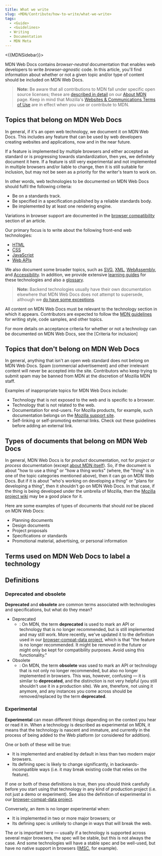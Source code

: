 ```yaml
---
title: What we write
slug: <MDN/Contribute/how-to-write/what-we-write>
tags:
  - <Guide>
  - <Guidelines>
  - Writing
  - Documentation
  - MDN Meta
---
```

<{{MDNSidebar}}>

MDN Web Docs contains _browser-neutral_ documentation that enables web developers to write _browser-agnostic_ code. In this article, you'll find information about whether or not a given topic and/or type of content should be included on MDN Web Docs.

> **Note:** Be aware that all contributions to MDN fall under specific open source licenses; these are [described in detail](/en-US/docs/MDN/About#copyrights_and_licenses) on our [About MDN](/en-US/docs/MDN/About) page. Keep in mind that Mozilla's [Websites & Communications Terms of Use](https://www.mozilla.org/en-US/about/legal/terms/mozilla/) are in effect when you use or contribute to MDN. <!--- links need to be revisited--->

## Topics that belong on MDN Web Docs

In general, if it's an open web technology, we document it on MDN Web Docs. This includes any feature that can be used by web developers creating websites and applications, now and in the near future.

If a feature is implemented by multiple browsers and either accepted as standard or is progressing towards standardization, then yes, we definitely document it here. If a feature is still very experimental and not implemented in multiple browsers and/or liable to change, then it is still suitable for inclusion, but may not be seen as a priority for the writer's team to work on.
<!-- need to follow up on Ruth's feedback here: https://github.com/mdn/content-team-projects/pull/20#discussion_r865151254 -->

In other words, web technologies to be documented on MDN Web Docs should fulfil the following criteria:

- Be on a standards track.
- Be specified in a specification published by a reliable standards body.
- Be implemented by at least one rendering engine.

Variations in browser support are documented in the [browser compatibility](/en-US/docs/MDN/Structures/Compatibility_tables) section of an article. <!--- check for update in link to Structures/Compatibility_tables --->

Our primary focus is to write about the following front-end web technologies:

- [HTML](/en-US/docs/Web/HTML)
- [CSS](/en-US/docs/Web/CSS)
- [JavaScript](/en-US/docs/Web/JavaScript)
- [Web APIs](/en-US/docs/Web/API)

We also document some broader topics, such as [SVG](/en-US/docs/Web/SVG), [XML](/en-US/docs/Web/XML), [WebAssembly](/en-US/docs/WebAssembly), and [Accessibility](/en-US/docs/Learn/Accessibility). In addition, we provide extensive [learning guides](/en-US/docs/Learn) for these technologies and also a [glossary](/en-US/docs/Glossary).

> **Note:** Backend technologies usually have their own documentation elsewhere that MDN Web Docs does not attempt to supersede, although we [do have some exceptions](/en-US/docs/Learn/Server-side).

All content on MDN Web Docs must be relevant to the technology section in which it appears. Contributors are expected to follow the [MDN guidelines](/en-US/docs/MDN/Guidelines) for writing style, code samples, and other topics. <!--- link needs to be revisited--->

For more details on acceptance criteria for whether or not a technology can be documented on MDN Web Docs, see the [Criteria for inclusion]<!--- add link--->

## Topics that don't belong on MDN Web Docs

In general, anything that isn't an open web standard does not belong on MDN Web Docs. Spam (commercial advertisement) and other irrelevant content will never be accepted into the site. Contributors who keep trying to submit spam may be banned from MDN at the discretion of Mozilla MDN staff.

Examples of inappropriate topics for MDN Web Docs include:

- Technology that is not exposed to the web and is specific to a browser.
- Technology that is not related to the web.
- Documentation for end-users. For Mozilla products, for example, such documentation belongs on the [Mozilla support site](https://support.mozilla.org).
- Self-linking or self-promoting external links. Check out these guidelines before adding an external link. <!--- add link to guidelines for external links --->

## Types of documents that belong on MDN Web Docs

In general, MDN Web Docs is for _product_ documentation, not for _project_ or _process_ documentation (except [about MDN itself](/en-US/docs/MDN)). So, if the document is about "how to use a thing" or "how a thing works" (where, the "thing" is in one of the topic categories mentioned above), then it can go on MDN Web Docs. But if it is about "who's working on developing a thing" or "plans for developing a thing", then it shouldn't go on MDN Web Docs. In that case, if the thing is being developed under the umbrella of Mozilla, then the [Mozilla project wiki](https://wiki.mozilla.org/Main_Page) may be a good place for it.

Here are some examples of types of documents that should _not_ be placed on MDN Web Docs:

- Planning documents
- Design documents
- Project proposals
- Specifications or standards
- Promotional material, advertising, or personal information

## Terms used on MDN Web Docs to label a technology

<!--content copied from /en-us/mdn/guidelines/conventions_definitions -->

## Definitions

### Deprecated and obsolete

**Deprecated** and **obsolete** are common terms associated with technologies and specifications, but what do they mean?

- Deprecated
  - : On MDN, the term **deprecated** is used to mark an API or technology that is no longer recommended, but is still implemented and may still work.
    More recently, we've updated it to the definition used in our [browser-compat-data project](https://github.com/mdn/browser-compat-data/blob/main/schemas/compat-data-schema.md), which is that "the feature is no longer recommended. It might be removed in the future or might only be kept for compatibility purposes. Avoid using this functionality."
- Obsolete
  - : On MDN, the term **obsolete** was used to mark an API or technology that is not only no longer recommended, but also no longer implemented in browsers.
    This was, however, confusing — it is similar to **deprecated**, and the distinction is not very helpful (you still shouldn't use it in a production site).
    We are, therefore, not using it anymore, and any instances you come across should be removed/replaced by the term **deprecated**.

### Experimental

**Experimental** can mean different things depending on the context you hear or read it in.
When a technology is described as experimental on MDN, it means that the technology is nascent and immature, and currently in the process of being added to the Web platform (or considered for addition).

One or both of these will be true:

- It is implemented and enabled by default in less than two modern major browsers.
- Its defining spec is likely to change significantly, in backwards-incompatible ways (i.e. it may break existing code that relies on the feature).

If one or both of these definitions is true, then you should think carefully before you start using that technology in any kind of production project (i.e. not just a demo or experiment).
See also the definition of experimental in our [browser-compat-data project](https://github.com/mdn/browser-compat-data/blob/main/schemas/compat-data-schema.md#status-information).

Conversely, an item is no longer experimental when:

- It is implemented in two or more major browsers; or
- Its defining spec is unlikely to change in ways that will break the web.

The _or_ is important here — usually if a technology is supported across several major browsers, the spec will be stable, but this is not always the case.
And some technologies will have a stable spec and be well-used, but have no native support in browsers ([IMSC](/en-US/docs/Related/IMSC), for example).